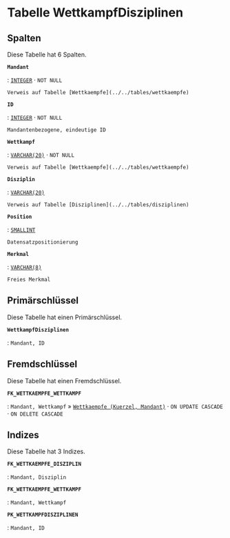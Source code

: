 # Tabelle **WettkampfDisziplinen**

## Spalten

Diese Tabelle hat 6 Spalten.

**`Mandant`**

:   [`INTEGER`](https://firebirdsql.org/file/documentation/html/en/refdocs/fblangref40/firebird-40-language-reference.html#fblangref40-datatypes-inttypes) · `NOT NULL`

    Verweis auf Tabelle [Wettkaempfe](../../tables/wettkaempfe)

**`ID`**

:   [`INTEGER`](https://firebirdsql.org/file/documentation/html/en/refdocs/fblangref40/firebird-40-language-reference.html#fblangref40-datatypes-inttypes) · `NOT NULL`

    Mandantenbezogene, eindeutige ID

**`Wettkampf`**

:   [`VARCHAR(20)`](https://firebirdsql.org/file/documentation/html/en/refdocs/fblangref40/firebird-40-language-reference.html#fblangref40-datatypes-chartypes) · `NOT NULL`

    Verweis auf Tabelle [Wettkaempfe](../../tables/wettkaempfe)

**`Disziplin`**

:   [`VARCHAR(20)`](https://firebirdsql.org/file/documentation/html/en/refdocs/fblangref40/firebird-40-language-reference.html#fblangref40-datatypes-chartypes)

    Verweis auf Tabelle [Disziplinen](../../tables/disziplinen)

**`Position`**

:   [`SMALLINT`](https://firebirdsql.org/file/documentation/html/en/refdocs/fblangref40/firebird-40-language-reference.html#fblangref40-datatypes-inttypes)

    Datensatzpositionierung

**`Merkmal`**

:   [`VARCHAR(8)`](https://firebirdsql.org/file/documentation/html/en/refdocs/fblangref40/firebird-40-language-reference.html#fblangref40-datatypes-chartypes)

    Freies Merkmal

## Primärschlüssel

Diese Tabelle hat einen Primärschlüssel.

**`WettkampfDisziplinen`**

:   `Mandant, ID`

## Fremdschlüssel

Diese Tabelle hat einen Fremdschlüssel.

**`FK_WETTKAEMPFE_WETTKAMPF`**

:   `Mandant, Wettkampf` » [`Wettkaempfe (Kuerzel, Mandant)`](../../tables/wettkaempfe) · `ON UPDATE CASCADE` · `ON DELETE CASCADE`

## Indizes

Diese Tabelle hat 3 Indizes.

**`FK_WETTKAEMPFE_DISZIPLIN`**

:   `Mandant, Disziplin`

**`FK_WETTKAEMPFE_WETTKAMPF`**

:   `Mandant, Wettkampf`

**`PK_WETTKAMPFDISZIPLINEN`**

:   `Mandant, ID`

